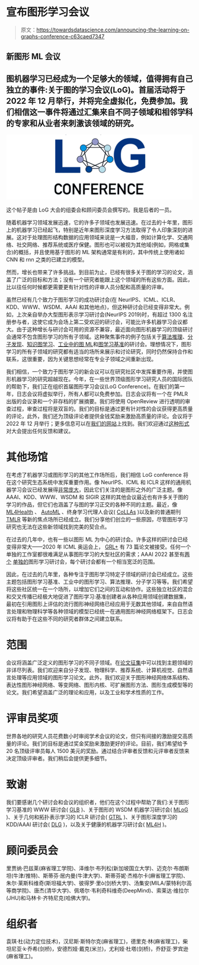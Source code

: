 # 宣布图形学习会议

> 原文：<https://towardsdatascience.com/announcing-the-learning-on-graphs-conference-c63caed7347>

## 新图形 ML 会议

## 图机器学习已经成为一个足够大的领域，值得拥有自己独立的事件:关于图的学习会议(LoG)。首届活动将于 2022 年 12 月举行，并将完全虚拟化，免费参加。我们相信这一事件将通过汇集来自不同子领域和相邻学科的专家和从业者来刺激该领域的研究。

![](img/aa25043d3c6a4038c0f4315006c35e10.png)

这个帖子是由 LoG 大会的组委会和顾问委员会撰写的。我是后者的一员。

随着机器学习领域发展迅速，它的许多子领域也发展迅速。在过去的十年里，图形上的机器学习已经起飞，特别是近年来图形深度学习方法取得了令人印象深刻的进展。这对于处理图形结构数据的应用领域来说是一大福音，例如计算化学、交通网络、社交网络、推荐系统或医疗保健。图形也可以被视为其他域(例如，网格或集合)的概括，并且使用基于图形的 ML 架构通常是有利的，其中传统上使用诸如 CNN 和 rnn 之类的已建立的模型。

然而，增长也带来了许多挑战。到目前为止，已经有很多关于图的学习的论文，涵盖了广泛的目标和方法；没有一个研究者能跟上这个领域的所有这些方面。因此，比以往任何时候都更需要更有针对性的评审人员分配和高质量的评审。

虽然已经有几个致力于图形学习的成功研讨会(在 NeurIPS、ICML、ICLR、KDD、WWW、WSDM、AAAI 和其他地点)，但这种研讨会已经变得非常大。例如，上次亲自举办大型图形表示学习研讨会(NeurIPS 2019)时，有超过 1300 名注册参与者，这使它成为会场上第二受欢迎的研讨会，可能比许多机器学习会议都大。由于这种增长与研讨会可用的资源不兼容，最近面向图形机器学习的顶级研讨会通常不包含图形学习的所有子领域。这种聚焦事件的例子包括关于[算法推理](https://sites.google.com/view/groundedml2022/)、[分子发现](https://moleculediscovery.github.io/workshop2021/)、[知识图学习](https://aihealth.ischool.utexas.edu/KGKDD2021/index.html#agenda)、[工业中的图 ML](https://sites.google.com/view/graph-ml-in-industry/home)和[图学习基准](https://graph-learning-benchmarks.github.io/glb2022)的研讨会。理想情况下，图形学习的所有子领域的研究都有适当的场所来展示和讨论研究，同时仍然保持合作和联系，这很重要，因为关键思想经常在专业子领域之间重新出现。

我们相信，一个致力于图形学习的新会议可以在研究社区中发挥重要作用，并使图形机器学习的研究超越现在。今年，在一些世界顶级图形学习研究人员的国际团队的帮助下，我们正在组织首届图形学习会议(LoG Conference)。在我们的第一年，日志会议将虚拟举行，所有人都可以免费参加。日志会议将有一个在 PMLR 出版的会议录和一个非存档的扩展摘要。我们将使用 OpenReview 进行透明的审查过程，审查过程将是双盲的。我们的目标是通过更有针对性的会议获得更高质量的评论，此外，我们还为顶级评论者提供金钱奖励来激励高质量的评论。会议将于 2022 年 12 月举行；更多信息可以在[我们的网站](http://logconference.github.io/)上找到。我们欢迎通过[这种形式](https://forms.gle/jWWMsdgoPtMnm1mK6)对大会提出任何反馈和建议。

# **其他场馆**

在考虑了机器学习或图形学习的其他工作场所后，我们相信 LoG conference 将在这个研究生态系统中发挥重要作用。像 NeurIPS、ICML 和 ICLR 这样的通用机器学习会议已经发展得[非常庞大](https://aiindex.stanford.edu/wp-content/uploads/2021/03/2021-AI-Index-Report-_Chapter-1.pdf)，因此它们关注的是图形之外的广泛主题。像 AAAI、KDD、WWW、WSDM 和 SIGIR 这样的其他会议最近也有许多关于图的学习的作品，但它们也涵盖了与图的学习正交的各种不同的主题。最近，像 [ML4Health](https://ml4health.github.io/2021/) 、 [AutoML](https://automl.cc/) 、终身学习代理人会议( [CoLLAs](https://lifelong-ml.cc/) )以及新的普通期刊 [TMLR](https://jmlr.org/tmlr/news/2022/launch.html) 等新的焦点场所已经成立。我们分享他们创立的一些原因，尽管图形学习研究也无法在这些新领域找到完美的契合点。

在过去的几年中，也有一些以图形 ML 为中心的研讨会。许多这样的研讨会已经变得非常大——2020 年 ICML 奥运会上， [GRL+](https://grlplus.github.io/papers/) 有 73 篇论文被接受。任何一个单独的工作室都很难满足从事图形学习的大型社区的需求；AAAI 2022 甚至有[两个](https://deep-learning-graphs.bitbucket.io/dlg-aaai22/publications.html) [单独的](https://sites.google.com/view/gclr2022/)图形学习研讨会，每个研讨会都有一个相当宽泛的范围。

因此，在过去的几年里，各种专注于图形学习特定子领域的研讨会已经成立。这些主题包括图形学习基准、工业中的图形学习、算法推理、分子学习等等。我们希望将这些社区统一在一个场所，以增加它们之间的互动和协作。这些独立社区的混合和交叉传播已经极大地促进了图形学习:基准创建者从各种应用领域创建数据集，最初在引用图形上评估的流行图形神经网络已经应用于无数其他领域，来自自然语言处理和物理科学等各种领域的模型已经统一在通用图形神经网络框架下。日志会议将有助于在这些不同的研究者群体之间建立联系。

# **范围**

会议将涵盖广泛定义的图形学习的不同子领域。在[论文征集](https://logconference.github.io/cfp/)中可以找到主题领域的非详尽列表。我们欢迎来自分子发现、物理科学、推荐系统、计算机视觉、自然语言处理等应用领域的图形学习论文。此外，我们欢迎关于图形神经网络体系结构、表达性图形神经网络、等变网络、图形内核、可扩展图形方法、图形生成模型等的论文。我们希望涵盖广泛的理论和应用，以及工业和学术性质的工作。

# **评审员奖项**

世界各地的研究人员花费数小时审阅学术会议的论文，但只有间接的激励提交高质量的评论。我们的目标是通过奖金奖励来激励更好的评论。目前，我们希望给予 20 名顶级评审员每人 1500 美元的奖励。通过结合评审者反馈和元评审者反馈来决定顶级评审者。我们稍后会提供更多细节。

# **致谢**

我们要感谢几个研讨会和会议的组织者，他们在这个过程中帮助了我们:关于图形学习基准的 WWW 研讨会( [GLB](https://graph-learning-benchmarks.github.io/glb2022) )、关于图形的 WSDM 机器学习研讨会( [MLoG](https://mlog-workshop.github.io/) )、关于几何和拓扑表示学习的 ICLR 研讨会( [GTRL](https://gt-rl.github.io/) )、关于图形深度学习的 KDD/AAAI 研讨会( [DLG](https://deep-learning-graphs.bitbucket.io/dlg-kdd21/index.html) )，以及关于健康的机器学习研讨会( [ML4H](https://ml4health.github.io/2021/index.html) )。

# **顾问委员会**

里贾纳·巴兹莱(麻省理工学院)、泽维尔·布列松(新加坡国立大学)、迈克尔·布朗斯坦(牛津/推特)、斯蒂芬·居内曼(牛津大学)、斯蒂芬妮·杰格尔卡(麻省理工学院)、朱尔·莱斯科维奇(斯坦福大学)、彼得罗·里ò(剑桥大学)、汤集安(MILA/蒙特利尔高等商学院)、唐杰(清华大学)、佩塔尔·韦利奇科维奇(DeepMind)、索莱达·维拉尔(JHU)和马林卡·齐特尼克(哈佛大学)。

# **组织者**

袁琪·杜(动力定位技术)，汉尼斯·斯特尔克(麻省理工)，德里克·林(麻省理工)，柴坦尼亚·k·乔希(剑桥)，安德烈娅·戴克(米兰)，尤利娅·杜塔(剑桥)，乔舒亚·罗宾逊(麻省理工)。